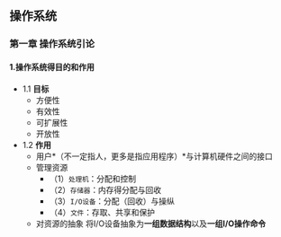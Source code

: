 ## 操作系统
### 第一章 操作系统引论
#### 1.操作系统得目的和作用
- 1.1 **目标**
  - 方便性
  - 有效性
  - 可扩展性
  - 开放性
- 1.2 **作用**
  - 用户*（不一定指人，更多是指应用程序）*与计算机硬件之间的接口
  - 管理资源
    - （1）`处理机`：分配和控制
    - （2）`存储器`：内存得分配与回收
    - （3）`I/O设备`：分配（回收）与操纵
    - （4）`文件`：存取、共享和保护
  - 对资源的抽象
  将I/O设备抽象为**一组数据结构**以及**一组I/O操作命令**